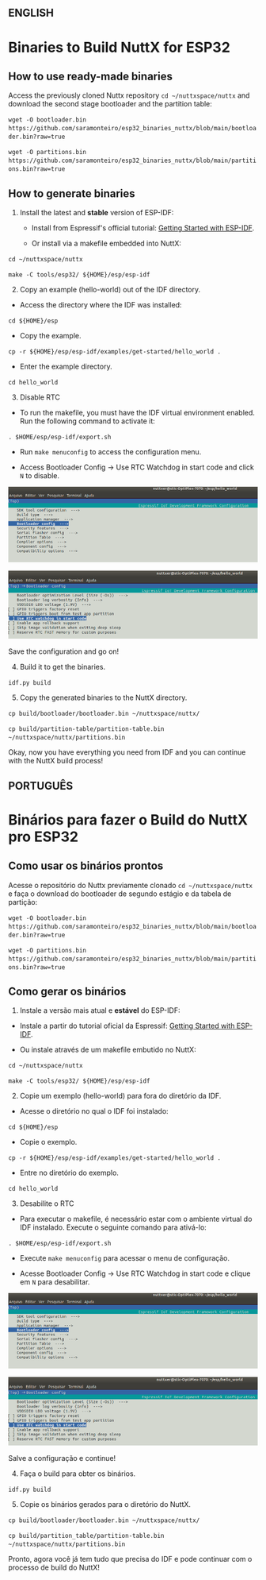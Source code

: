 ENGLISH
--------------------------------------------------------------------------------------------------------------

# Binaries to Build NuttX for ESP32

## How to use ready-made binaries

Access the previously cloned Nuttx repository
 `cd ~/nuttxspace/nuttx`
and download the second stage bootloader and the partition table:

`wget -O bootloader.bin https://github.com/saramonteiro/esp32_binaries_nuttx/blob/main/bootloader.bin?raw=true`

`wget -O partitions.bin https://github.com/saramonteiro/esp32_binaries_nuttx/blob/main/partitions.bin?raw=true`

  
## How to generate binaries

1. Install the latest and **stable** version of ESP-IDF:

   * Install from Espressif's official tutorial: [Getting Started with ESP-IDF](https://docs.espressif.com/projects/esp-idf/en/stable/get-started/index.html).
  
   * Or install via a makefile embedded into NuttX:
  
  `cd ~/nuttxspace/nuttx`
  
  `make -C tools/esp32/ ${HOME}/esp/esp-idf`

2. Copy an example (hello-world) out of the IDF directory.

  * Access the directory where the IDF was installed:
 
 `cd ${HOME}/esp`
 
 * Copy the example.

 `cp -r ${HOME}/esp/esp-idf/examples/get-started/hello_world .`
 
 * Enter the example directory.
 
  `cd hello_world`
  
3. Disable RTC

 * To run the makefile, you must have the IDF virtual environment enabled. Run the following command to activate it:
 
 `. $HOME/esp/esp-idf/export.sh`
 
 * Run `make menuconfig` to access the configuration menu.
 
 * Access Bootloader Config -> Use RTC Watchdog in start code and click `N` to disable.
 
 ![Select Boot Config](https://github.com/saramonteiro/esp32_binaries_nuttx/blob/main/bootconfig.png)
 
 ![Disable the watchdog RTC in the initialization code](https://github.com/saramonteiro/esp32_binaries_nuttx/blob/main/rtcdisable.png)
 
 Save the configuration and go on!

4. Build it to get the binaries.

`idf.py build`

5. Copy the generated binaries to the NuttX directory.

`cp build/bootloader/bootloader.bin ~/nuttxspace/nuttx/`

`cp build/partition-table/partition-table.bin ~/nuttxspace/nuttx/partitions.bin`

Okay, now you have everything you need from IDF and you can continue with the NuttX build process!

PORTUGUÊS
--------------------------------------------------------------------------------------------------------------

# Binários para fazer o Build do NuttX pro ESP32

## Como usar os binários prontos 

Acesse o repositório do Nuttx previamente clonado
 `cd ~/nuttxspace/nuttx`
e faça o download do bootloader de segundo estágio e da tabela de partição:

`wget -O bootloader.bin https://github.com/saramonteiro/esp32_binaries_nuttx/blob/main/bootloader.bin?raw=true`

`wget -O partitions.bin https://github.com/saramonteiro/esp32_binaries_nuttx/blob/main/partitions.bin?raw=true`


## Como gerar os binários

1. Instale a versão mais atual e **estável** do ESP-IDF:

  * Instale a partir do tutorial oficial da Espressif: [Getting Started with ESP-IDF](https://docs.espressif.com/projects/esp-idf/en/stable/get-started/index.html).
  
  * Ou instale através de um makefile embutido no NuttX:
  
  `cd ~/nuttxspace/nuttx`
  
  `make -C tools/esp32/ ${HOME}/esp/esp-idf`

2. Copie um exemplo (hello-world) para fora do diretório da IDF.

 * Acesse o diretório no qual o IDF foi instalado:
 
 `cd ${HOME}/esp`
 
 * Copie o exemplo.

 `cp -r ${HOME}/esp/esp-idf/examples/get-started/hello_world .`
 
 * Entre no diretório do exemplo.
 
  `cd hello_world`
  
3. Desabilite o RTC 

 * Para executar o makefile, é necessário estar com o ambiente virtual do IDF instalado. Execute o seguinte comando para ativá-lo:
 
 `. $HOME/esp/esp-idf/export.sh`
 
 * Execute `make menuconfig` para acessar o menu de configuração.
 
 * Acesse Bootloader Config -> Use RTC Watchdog in start code e clique em `N` para desabilitar.
 
 ![Selecione Boot Config](https://github.com/saramonteiro/esp32_binaries_nuttx/blob/main/bootconfig.png)
 
 ![Desabilite o watchdog RTC no código de inicialização](https://github.com/saramonteiro/esp32_binaries_nuttx/blob/main/rtcdisable.png)
 
 Salve a configuração e continue!

4. Faça o build para obter os binários.

`idf.py build`

5. Copie os binários gerados para o diretório do NuttX.

`cp build/bootloader/bootloader.bin ~/nuttxspace/nuttx/`

`cp build/partition_table/partition-table.bin ~/nuttxspace/nuttx/partitions.bin`

Pronto, agora você já tem tudo que precisa do IDF e pode continuar com o processo de build do NuttX!


